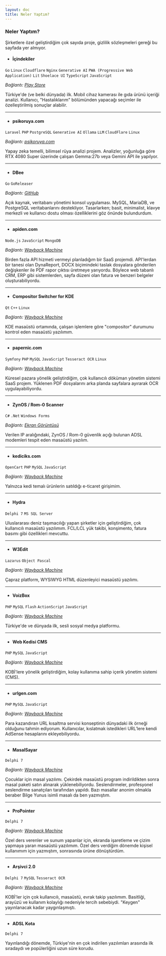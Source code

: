 ```yaml
---
layout: doc
title: Neler Yaptım?
---
```


### Neler Yaptım?
Şirketlere özel geliştirdiğim çok sayıda proje, gizlilik sözleşmeleri gereği bu sayfada yer almıyor.  

- #### İçindekiler <Badge type="info" text="2025" />
``Go`` ``Linux`` ``Cloudflare`` ``Nginx`` ``Generative AI`` ``PWA (Progressive Web Application)`` ``Lit`` ``Shoelace UI`` ``TypeScript`` ``JavaScript``

*Bağlantı: [Play Store](https://play.google.com/store/apps/details?id=bio.murat.icindekiler)*

Türkiye'de (ve belki dünyada) ilk. Mobil cihaz kamerası ile gıda ürünü içeriği analizi. Kullanıcı, "Hastalıklarım" bölümünden yapacağı seçimler ile özelleştirilmiş sonuçlar alabilir.

---

- #### psikoruya.com <Badge type="info" text="2025" />
``Laravel`` ``PHP`` ``PostgreSQL``  ``Generative AI`` ``Ollama`` ``LLM`` ``CloudFlare`` ``Linux``  

*Bağlantı: [psikoruya.com](https://psikoruya.com/)*

Yapay zeka temelli, bilimsel rüya analizi projem. Analizler, yoğunluğa göre RTX 4080 Super üzerinde çalışan Gemma:27b veya Gemini API ile yapılyor.  


---

- #### DBee <Badge type="info" text="2024" />
``Go`` ``GoReleaser``

*Bağlantı: [GitHub](https://github.com/murat-cileli/dbee)*

Açık kaynak, veritabanı yönetimi konsol uygulaması. MySQL, MariaDB, ve PostgreSQL veritabanlarını destekliyor. Tasarlarken; basit, minimalist, klavye merkezli ve kullanıcı dostu olması özelliklerini göz önünde bulundurdum.  


---

- #### apiden.com <Badge type="info" text="2020" />
``Node.js`` ``JavaScript`` ``MongoDB``

*Bağlantı: [Wayback Machine](https://web.archive.org/web/20200812183331/https://apiden.com/)*

Birden fazla API hizmeti vermeyi planladığım bir SaaS projemdi. API'lerdan bir tanesi olan DynaReport, DOCX biçimindeki taslak dosyalara gönderilen değişkenler ile PDF rapor çıktısı üretmeye yarıyordu. Böylece web tabanlı CRM, ERP gibi sistemlerden, sayfa düzeni olan fatura ve benzeri belgeler oluşturabiliyordu.  



---

- #### Compositor Switcher for KDE <Badge type="info" text="2020" />
``Qt`` ``C++`` ``Linux``

*Bağlantı: [Wayback Machine](https://web.archive.org/web/20201006214938/https://github.com/murat-cileli/compositor-switcher-for-kde)*

KDE masaüstü ortamında, çalışan işlemlere göre "compositor" durumunu kontrol eden masaüstü yazılımım.  

---

- #### papernic.com <Badge type="info" text="2017" />
``Symfony`` ``PHP`` ``MySQL`` ``JavaScript`` ``Tesseract OCR`` ``Linux``  

*Bağlantı: [Wayback Machine](https://web.archive.org/web/20171012051451/https://papernic.com/)*

Küresel pazara yönelik geliştirdiğim, çok kullanıcılı döküman yönetim sistemi SaaS projem. Yüklenen PDF dosyalarını arka planda sayfalara ayırarak OCR uygulayabiliyordu.  

---

- #### ZynOS / Rom-0 Scanner <Badge type="info" text="2015" />
``C#`` ``.Net`` ``Windows Forms``

*Bağlantı: <a href="./images/zynos-rom-0.png" target="_blank">Ekran Görüntüsü</a>*

Verilen IP aralığındaki, ZynOS / Rom-0 güvenlik açığı bulunan ADSL modemleri tespit eden masaüstü yazılım.  

---

- #### kediciks.com <Badge type="info" text="2013" />
``OpenCart`` ``PHP`` ``MySQL`` ``JavaScript``

*Bağlantı: [Wayback Machine](https://web.archive.org/web/20140302133243/http://www.kediciks.com/)*

Yalnızca kedi temalı ürünlerin satıldığı e-ticaret girişimim.  

---

- #### Hydra <Badge type="info" text="2011" />
``Delphi 7`` ``MS SQL Server``

Uluslararası deniz taşımacılığı yapan şirketler için geliştirdiğim, çok kullanıcılı masaüstü yazılımım. FCL/LCL yük takibi, konşimento, fatura basımı gibi özellikleri mevcuttu.  

---

- #### W3Edit <Badge type="info" text="2010" />
``Lazarus`` ``Object Pascal``   

*Bağlantı: [Wayback Machine](https://web.archive.org/web/20151025191056/http://download.cnet.com/W3Edit/3000-10248_4-75305256.html)*

Çapraz platform, WYSIWYG HTML düzenleyici masaüstü yazılımı.  

---

- #### VoizBox <Badge type="info" text="2010" />
``PHP`` ``MySQL`` ``Flash`` ``ActionScript`` ``JavaScript``

*Bağlantı: [Wayback Machine](https://web.archive.org/web/20101220071334/http://www.voizbox.com/)*

Türkiye'de ve dünyada ilk, sesli sosyal medya platformu.  

---

- #### **Web Kedisi CMS** <Badge type="info" text="2009" />
``PHP`` ``MySQL`` ``JavaScript``

*Bağlantı: [Wayback Machine](https://web.archive.org/web/20090402110836/http://www.webkedisi.com/)*

KOBİ'lere yönelik geliştirdiğim, kolay kullanıma sahip içerik yönetim sistemi (CMS).  

---

- #### **urlgen.com** <Badge type="info" text="2009" />
``PHP`` ``MySQL`` ``JavaScript``  

*Bağlantı: [Wayback Machine](https://web.archive.org/web/20080501144749/http://www.urlgen.com/)*

Para kazandıran URL kısaltma servisi konseptinin dünyadaki ilk örneği olduğunu tahmin ediyorum. Kullanıcılar, kıslatmak istedikleri URL’lere kendi AdSense hesaplarını ekleyebiliyordu.  

---

- #### MasalSayar <Badge type="info" text="2008" />
``Delphi 7``  

*Bağlantı: [Wayback Machine](https://web.archive.org/web/20080325015046/http://www.masalsayar.com/)*

Çocuklar için masal yazılımı. Çekirdek masaüstü program indirildikten sonra masal paketi satın alınarak yüklenebiliyordu. Seslendirmeler, profesyonel seslendirme sanatçıları tarafından yapıldı. Bazı masallar anonim olmakla beraber Bilge Yunus isimli masalı da ben yazmıştım.  

---

- #### ProPointer <Badge type="info" text="2008" />
``Delphi 7``  

*Bağlantı: [Wayback Machine](https://web.archive.org/web/20200919042049/https://download.cnet.com/ProPointer/3000-2075_4-10790141.html)*

Özel ders verenler ve sunum yapanlar için, ekranda işaretleme ve çizim yapmaya yaran masaüstü yazılımım. Özel ders verdiğim dönemde kişisel kullanımım için yazmıştım, sonrasında ürüne dönüştürdüm.  

---

- #### Arşivci 2.0 <Badge type="info" text="2007" />
``Delphi 7`` ``MySQL`` ``Tesseract OCR``  

*Bağlantı: [Wayback Machine](https://web.archive.org/web/20140516210057/http://arsivci.info/)*

KOBİ'ler için çok kullanıcılı, masaüstü, evrak takip yazılımım. Basitliği, arayüzü ve kullanım kolaylığı nedeniyle tercih sebebiydi. "Keygen" yayınlanacak kadar yaygınlaşmıştı.  

---

- #### ADSL Kota <Badge type="info" text="2004" />  
``Delphi 7``

Yayınlandığı dönemde, Türkiye'nin en çok indirilen yazılımları arasında ilk sıradaydı ve popülerliğini uzun süre korudu.  